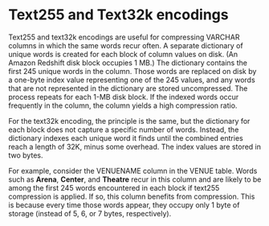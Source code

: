 # Text255 and Text32k encodings<a name="c_Text255_encoding"></a>

Text255 and text32k encodings are useful for compressing VARCHAR columns in which the same words recur often\. A separate dictionary of unique words is created for each block of column values on disk\. \(An Amazon Redshift disk block occupies 1 MB\.\) The dictionary contains the first 245 unique words in the column\. Those words are replaced on disk by a one\-byte index value representing one of the 245 values, and any words that are not represented in the dictionary are stored uncompressed\. The process repeats for each 1\-MB disk block\. If the indexed words occur frequently in the column, the column yields a high compression ratio\.

For the text32k encoding, the principle is the same, but the dictionary for each block does not capture a specific number of words\. Instead, the dictionary indexes each unique word it finds until the combined entries reach a length of 32K, minus some overhead\. The index values are stored in two bytes\.

For example, consider the VENUENAME column in the VENUE table\. Words such as **Arena**, **Center**, and **Theatre** recur in this column and are likely to be among the first 245 words encountered in each block if text255 compression is applied\. If so, this column benefits from compression\. This is because every time those words appear, they occupy only 1 byte of storage \(instead of 5, 6, or 7 bytes, respectively\)\.